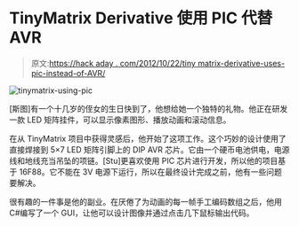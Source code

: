 # TinyMatrix Derivative 使用 PIC 代替 AVR

> 原文:[https://hack aday . com/2012/10/22/tiny matrix-derivative-uses-pic-instead-of-AVR/](https://hackaday.com/2012/10/22/tinymatrix-derivative-uses-pic-instead-of-avr/)

![](../Images/49eb60f95ae3c1844d9856207803828d.png "tinymatrix-using-pic")

[斯图]有一个十几岁的侄女的生日快到了，他想给她一个独特的礼物。他正在研发一款 LED 矩阵挂件，可以显示像素图形、播放动画和滚动信息。

在从 TinyMatrix 项目中获得灵感后，他开始了这项工作。这个巧妙的设计使用了直接焊接到 5×7 LED 矩阵引脚上的 DIP AVR 芯片。它由一个硬币电池供电，电源线和地线充当吊坠的项链。[Stu]更喜欢使用 PIC 芯片进行开发，所以他的项目基于 16F88。它不能在 3V 电源下运行，所以在最终设计完成之前，他有一些问题要解决。

很有趣的一件事是他的副业。在厌倦了为动画的每一帧手工编码数组之后，他用 C#编写了一个 GUI，让他可以设计图像并通过点击几下鼠标输出代码。